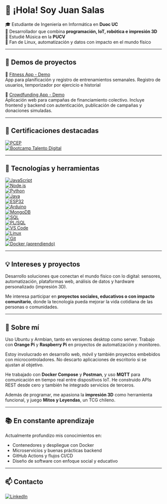 # 👋 ¡Hola! Soy Juan Salas

🎓 Estudiante de Ingeniería en Informática en **Duoc UC**  
🧠 Desarrollador que combina **programación, IoT, robótica e impresión 3D**  
🎵 Estudié Música en la **PUCV**  
🐧 Fan de Linux, automatización y datos con impacto en el mundo físico

---

## 🧪 Demos de proyectos

🔗 [Fitness App - Demo](https://github.com/jasalass/Fitness_App-_Demo)  
App para planificación y registro de entrenamientos semanales. Registro de usuarios, temporizador por ejercicio e historial

🔗 [Crowdfunding App - Demo](https://github.com/jasalass/Crowdfunding_Demo)  
Aplicación web para campañas de financiamiento colectivo. Incluye frontend y backend con autenticación, publicación de campañas y donaciones simuladas.



---

## 🏅 Certificaciones destacadas

[![PCEP](https://img.shields.io/badge/PCEP-Certified-blue?logo=python&style=flat)](https://www.credly.com/badges/5ba528ba-8d27-4940-8c4a-8c45c5ffa78f/linked_in_profile)  
[![Bootcamp Talento Digital](https://img.shields.io/badge/Full%20Stack%20Bootcamp-Talento%20Digital-orange?style=flat)](https://www.acreditta.com/credential/05cf355a-7332-40e9-8ab7-323858bfe7c9)

---

## 🚀 Tecnologías y herramientas

[![JavaScript](https://img.shields.io/badge/JavaScript-F7DF1E?logo=javascript&logoColor=black&style=flat)]()  
[![Node.js](https://img.shields.io/badge/Node.js-339933?logo=node.js&logoColor=white&style=flat)]()  
[![Python](https://img.shields.io/badge/Python-3776AB?logo=python&logoColor=white&style=flat)]()  
[![Java](https://img.shields.io/badge/Java-ED8B00?logo=java&logoColor=white&style=flat)]()  
[![ESP32](https://img.shields.io/badge/ESP32-Microcontroller-lightgrey?style=flat)]()  
[![Arduino](https://img.shields.io/badge/Arduino-00979D?logo=arduino&logoColor=white&style=flat)]()  
[![MongoDB](https://img.shields.io/badge/MongoDB-47A248?logo=mongodb&logoColor=white&style=flat)]()  
[![SQL](https://img.shields.io/badge/SQL-005C9C?logo=postgresql&logoColor=white&style=flat)]()  
[![PL/SQL](https://img.shields.io/badge/PL--SQL-orange?style=flat)]()  
[![VS Code](https://img.shields.io/badge/VS%20Code-007ACC?logo=visual-studio-code&logoColor=white&style=flat)]()  
[![Linux](https://img.shields.io/badge/Linux-FCC624?logo=linux&logoColor=black&style=flat)]()  
[![Git](https://img.shields.io/badge/Git-F05032?logo=git&logoColor=white&style=flat)]()  
[![Docker (aprendiendo)](https://img.shields.io/badge/Docker-learning-2496ED?logo=docker&logoColor=white&style=flat)]()

---

## 💡 Intereses y proyectos

Desarrollo soluciones que conectan el mundo físico con lo digital: sensores, automatización, plataformas web, análisis de datos y hardware personalizado (impresión 3D).

Me interesa participar en **proyectos sociales, educativos o con impacto comunitario**, donde la tecnología pueda mejorar la vida cotidiana de las personas o comunidades.

---

## 🧠 Sobre mí

Uso Ubuntu y Armbian, tanto en versiones desktop como server. Trabajo con **Orange Pi** y **Raspberry Pi** en proyectos de automatización y monitoreo.

Estoy involucrado en desarrollo web, móvil y también proyectos embebidos con microcontroladores. No descarto aplicaciones de escritorio si se ajustan al objetivo.

He trabajado con **Docker Compose** y **Postman**, y uso **MQTT** para comunicación en tiempo real entre dispositivos IoT. He construido APIs REST desde cero y también he integrado servicios de terceros.

Además de programar, me apasiona la **impresión 3D** como herramienta funcional, y juego **Mitos y Leyendas**, un TCG chileno.

---

## 📚 En constante aprendizaje

Actualmente profundizo mis conocimientos en:

- Contenedores y despliegue con Docker  
- Microservicios y buenas prácticas backend  
- GitHub Actions y flujos CI/CD  
- Diseño de software con enfoque social y educativo

---

## 📫 Contacto

[![LinkedIn](https://img.shields.io/badge/LinkedIn-Juan%20Salas-0A66C2?logo=linkedin&logoColor=white&style=flat)](https://www.linkedin.com/in/juan-andr%C3%A9s-salas-salas-4634a5276/)
